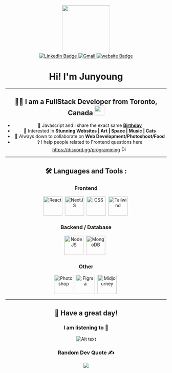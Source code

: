 <div id="header" align="center">
  <img src="https://media.giphy.com/media/oOrGB2hdeCGKU3Yagc/giphy.gif" width="150"/>

  
  
<div id="badges">
  <a href="https://www.linkedin.com/in/junyoung-kang/">
    <img src="https://img.shields.io/badge/LinkedIn-blue?style=for-the-badge&logo=linkedin&logoColor=white" alt="LinkedIn Badge"/>
  </a>
  <a href="mailto:johnnykang1204@gmail.com">
    <img src="https://img.shields.io/badge/Gmail-D14836?style=for-the-badge&logo=gmail&logoColor=white" alt="Gmail"/>
  </a>
<!--   <a href="https://www.youtube.com/channel/UC5tNsxkshctFCydkrwHKuTw">
    <img src="https://img.shields.io/static/v1?message=Youtube&logo=youtube&label=&color=FF0000&logoColor=white&labelColor=&style=for-the-badge" alt="Youtube Badge"/>
  </a> -->
<!--   <a href="https://discord.gg/programming">
    <img src="https://img.shields.io/static/v1?message=Discord&logo=discord&label=&color=7289DA&logoColor=white&labelColor=&style=for-the-badge" alt="Discord Badge"/>
  </a> -->
  <a href="https://jykart.ca/">
    <img src="https://img.shields.io/badge/website-000000?style=for-the-badge&logo=About.me&logoColor=white" alt="website Badge"/>
  </a>
</div>

  <h1>
     Hi! I'm Junyoung
  </h1>



---
  
  
## :man_technologist: I am a FullStack Developer from Toronto, Canada <img src="https://upload.wikimedia.org/wikipedia/commons/3/39/Animated-Flag-Canada.gif" width="30">
  
<!-- <img align="right" height="120" width="320" alt="GIF" src="https://media2.giphy.com/media/9zExs2Q2h1EHfE4P6G/giphy.gif?cid=ecf05e47wenln6r2sbvtavntobmm47lmmw6sceb90roph0gk&ep=v1_gifs_search&rid=giphy.gif&ct=g"/> -->
<!-- <img align="right" height="140" width="330" alt="GIF" src="https://media.giphy.com/media/uDK2KwBp4OHfw9k2Wv/giphy.gif"/> -->

 - 🍰 Javascript and I share the exact same <a href="https://en.wikipedia.org/wiki/JavaScript">**Birthday** </a>
 - 🌱 Interested In **Stunning Websites | Art | Space |  Music | Cats**
 - 👔 Always down to collaborate on **Web Development/Photoshoot/Food** 
 - ❓ I help people related to Frontend questions here https://discord.gg/programming <img src="https://user-images.githubusercontent.com/28119362/229185935-32a91a27-da85-461a-93f5-963bdb1dbe94.png" title="DiscordJS" alt="DiscordJS" width="15" height="15"/>&nbsp;

  
---

  
## :hammer_and_wrench: Languages and Tools :


<div align="center">
  <h3> Frontend </h3>
  <img src="https://user-images.githubusercontent.com/28119362/229198580-8c9a0e34-ac71-41b2-88f7-3bb088e4577e.png" title="React" alt="React" width="60" height="60"/>&nbsp;
  <img src=https://img.icons8.com/?size=100&id=yUdJlcKanVbh&format=png&color=000000 title="NextJS" alt="NextJS" width="60" height="60"/>&nbsp;
  <img src="https://user-images.githubusercontent.com/28119362/229185351-138f31b4-6e72-49d8-9059-fbbf7b5ba362.png" title="CSS" alt="CSS" width="60" height="60"/>&nbsp; 
  <img src="https://user-images.githubusercontent.com/28119362/229185699-a01aa877-65a1-4d74-bbb4-e910bdeda0fa.png" title="Tailwind" alt="Tailwind" width="60" height="60"/>&nbsp; 

<!--   <img src="https://user-images.githubusercontent.com/28119362/229185465-0607d231-1d52-4473-859b-6be36106538a.png" title="HTML5" alt="HTML" width="60" height="60"/>&nbsp; -->
<!--   <img src="https://user-images.githubusercontent.com/28119362/229184789-cad7f4e2-ba57-4084-a4f6-84e09fc0cbdf.png" title="JavaScript" alt="JavaScript" width="60" height="60"/>&nbsp; -->
<!--   <img src="https://user-images.githubusercontent.com/28119362/229199468-d0d9e2a0-96aa-462d-9f49-fad4c3d99730.png" title="TypeScript" alt="TypeScript" width="60" height="60"/>&nbsp; -->
  

  <h3> Backend / Database </h3>
    <img src="https://user-images.githubusercontent.com/28119362/229187173-1081ce87-8132-4750-b34d-57c1c5ddb166.png" title="NodeJS" alt="NodeJS" width="60" height="60"/>&nbsp;
    <img src="https://user-images.githubusercontent.com/28119362/229197325-77f7ea93-3f60-4c77-9ae7-ed875ef2e836.png" title="MongoDB" alt="MongoDB" width="60" height="60"/>&nbsp;&nbsp;

  <h3> Other </h3>
      <img src="https://user-images.githubusercontent.com/28119362/229188849-ab76ef43-52b0-4a0a-b5be-4d7f6b37c17e.png" title="Photoshop" alt="Photoshop" width="60" height="60"/>&nbsp;
  <img src="https://img.icons8.com/?size=100&id=zfHRZ6i1Wg0U&format=png&color=000000" title="Figma" alt="Figma" width="60" height="60"/>&nbsp;
  <img src="https://img.icons8.com/fluency/100/midjourney.png" title="Midjourney" alt="Midjourney" width="60" height="60"/>&nbsp;



</div>




---


## 🙂 Have a great day! 

### I am listening to 🎵
![Alt text](https://spotify-recently-played-readme.vercel.app/api?user=31xoxnjcxhjvaar2bdmalbel5yle&count=7&width=330)

<!-- ### Random Dev Meme 😂
<img src="https://rm.up.railway.app/" width="512px"/> -->

### Random Dev Quote ✍️
![](https://quotes-github-readme.vercel.app/api?type=horizontal&theme=radical)
  
</div>

